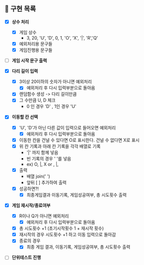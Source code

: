 ## 🧐 **구현 목록**

- [x] **상수 처리**
  - [x] 게임 상수
    - 3, 20, 'U', 'D', 0, 1, 'O', 'X', '|', 'R','Q'
  - [x] 예외처리용 문구들
  - [x] 게임진행용 문구들
- [ ] **게임 시작 문구 출력**
- [x] **다리 길이 입력**
  - [x] 3이상 20이하의 숫자가 아니면 예외처리
    - [x] 예외처리 후 다시 입력부분으로 돌아옴
  - [x] 랜덤함수 생성 -> 다리 길이만큼
  - [x] 그 수만큼 U, D 체크
    - 0 인 경우 'D' , 1인 경우 'U'
- [x] **이동할 칸 선택**

  - [x] 'U', 'D'가 아닌 다른 값이 입력으로 들어오면 예외처리
    - [x] 예외처리 후 다시 입력부분으로 돌아옴
  - [x] 이동한 칸을 건널 수 있다면 O로 표시한다. 건널 수 없다면 X로 표시
  - [x] 위 칸 기록과 아래 칸 기록을 각각 배열로 기록
    - '|' 까지 함께 넣음
    - 빈 기록의 경우 ' '를 넣음
    - ex) O, |, X or , |,
  - [x] 출력
    - 배열 join(' ')
    - 앞뒤 [ ] 추가하여 출력
  - [x] 성공하면?!
    - [x] 최종게임결과 이동기록, 게임성공여부, 총 시도횟수 출력
          <br>

- [x] **게임 재시작/종료여부**
  - [x] R이나 Q가 아니면 예외처리
    - [x] 예외처리 후 다시 입력부분으로 돌아옴
  - [x] 총 시도횟수 +1 (초기시작횟수 1 + 재시작 횟수)
  - [x] 재시작의 경우 시도횟수 +1 하고 이동 입력으로 돌아감
  - [x] 종료의 경우
    - [x] 최종 게임 결과, 이동기록, 게임성공여부, 총 시도횟수 출력
- [ ] **단위테스트 진행**
